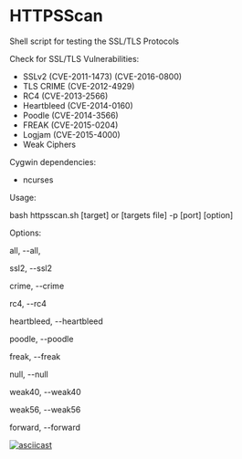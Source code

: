 # HTTPSScan
Shell script for testing the SSL/TLS Protocols

Check for SSL/TLS Vulnerabilities:

* SSLv2 (CVE-2011-1473) (CVE-2016-0800)
* TLS CRIME (CVE-2012-4929)
* RC4 (CVE-2013-2566)
* Heartbleed (CVE-2014-0160) 
* Poodle (CVE-2014-3566)
* FREAK (CVE-2015-0204)
* Logjam (CVE-2015-4000)
* Weak Ciphers

Cygwin dependencies:
* ncurses 

Usage:

bash httpsscan.sh [target] or [targets file] -p [port] [option]

Options:

all, --all,

ssl2, --ssl2

crime, --crime

rc4, --rc4

heartbleed, --heartbleed

poodle, --poodle

freak, --freak

null, --null

weak40, --weak40

weak56, --weak56

forward, --forward

[![asciicast](https://asciinema.org/a/vOgmfqvS0bGlZ5BJU7AbLZGw3.png)](https://asciinema.org/a/vOgmfqvS0bGlZ5BJU7AbLZGw3)
